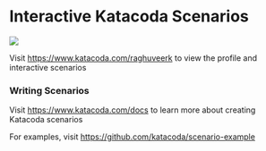 # Interactive Katacoda Scenarios

[![](http://shields.katacoda.com/katacoda/raghuveerk/count.svg)](https://www.katacoda.com/raghuveerk "Get your profile on Katacoda.com")

Visit https://www.katacoda.com/raghuveerk to view the profile and interactive scenarios

### Writing Scenarios
Visit https://www.katacoda.com/docs to learn more about creating Katacoda scenarios

For examples, visit https://github.com/katacoda/scenario-example
